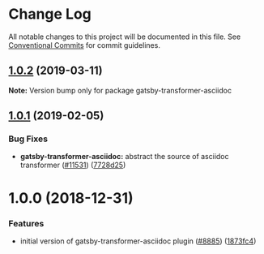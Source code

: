 # Change Log

All notable changes to this project will be documented in this file.
See [Conventional Commits](https://conventionalcommits.org) for commit guidelines.

## [1.0.2](https://github.com/gatsbyjs/gatsby/tree/master/packages/gatsby-transformer-asciidoc/compare/gatsby-transformer-asciidoc@1.0.1...gatsby-transformer-asciidoc@1.0.2) (2019-03-11)

**Note:** Version bump only for package gatsby-transformer-asciidoc

## [1.0.1](https://github.com/gatsbyjs/gatsby/tree/master/packages/gatsby-transformer-asciidoc/compare/gatsby-transformer-asciidoc@1.0.0...gatsby-transformer-asciidoc@1.0.1) (2019-02-05)

### Bug Fixes

- **gatsby-transformer-asciidoc:** abstract the source of asciidoc transformer ([#11531](https://github.com/gatsbyjs/gatsby/tree/master/packages/gatsby-transformer-asciidoc/issues/11531)) ([7728d25](https://github.com/gatsbyjs/gatsby/tree/master/packages/gatsby-transformer-asciidoc/commit/7728d25))

<a name="1.0.0"></a>

# 1.0.0 (2018-12-31)

### Features

- initial version of gatsby-transformer-asciidoc plugin ([#8885](https://github.com/gatsbyjs/gatsby/tree/master/packages/gatsby-transformer-asciidoc/issues/8885)) ([1873fc4](https://github.com/gatsbyjs/gatsby/tree/master/packages/gatsby-transformer-asciidoc/commit/1873fc4))

